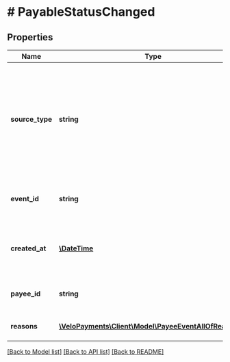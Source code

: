 # # PayableStatusChanged

## Properties

Name | Type | Description | Notes
------------ | ------------- | ------------- | -------------
**source_type** | **string** | OA3 Schema type name for the source info which is used as the discriminator value to ensure that data binding works correctly |
**event_id** | **string** | UUID id of the source event in the Velo platform |
**created_at** | [**\DateTime**](\DateTime.md) | ISO8601 timestamp indicating when the source event was created |
**payee_id** | **string** | ID of this payee within the Velo platform |
**reasons** | [**\VeloPayments\Client\Model\PayeeEventAllOfReasons[]**](PayeeEventAllOfReasons.md) | The reasons for the event notification. | [optional]

[[Back to Model list]](../../README.md#models) [[Back to API list]](../../README.md#endpoints) [[Back to README]](../../README.md)

